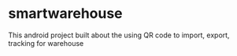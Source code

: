 # smartwarehouse
This android project built about the using QR code to import, export, tracking for warehouse
